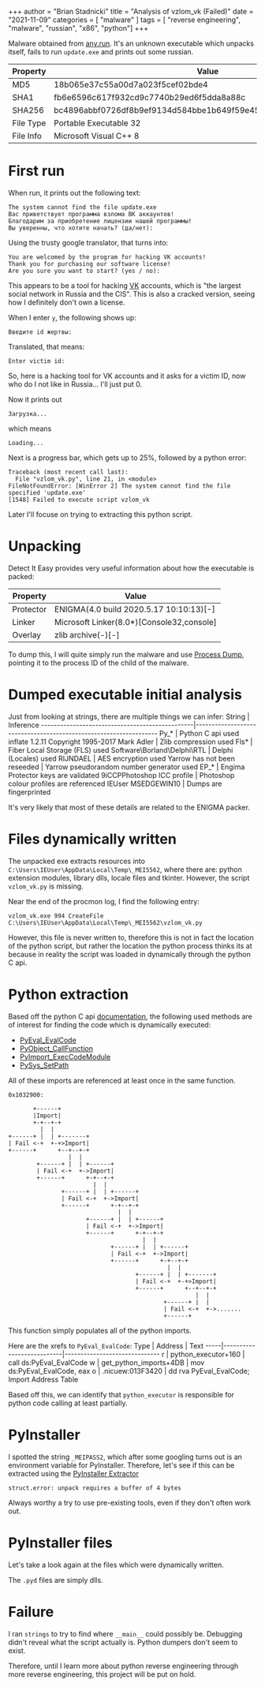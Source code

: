 +++
author = "Brian Stadnicki"
title = "Analysis of vzlom_vk (Failed)"
date = "2021-11-09"
categories = [ "malware" ]
tags = [ "reverse engineering", "malware", "russian", "x86", "python"]
+++

Malware obtained from [any.run](https://app.any.run/tasks/75439b32-753f-4d1c-b4d3-ee36a4605de1/). It's an unknown executable which unpacks itself, fails to run `update.exe` and prints out some russian.

Property              | Value
----------------------|---------------------------------------------------
MD5                   | 18b065e37c55a00d7a023f5cef02bde4
SHA1                  | fb6e6596c617f932cd9c7740b29ed6f5dda8a88c
SHA256                | bc4896abbf0726df8b9ef9134d584bbe1b649f59e453bbc327f8cd5b5b5a0651
File Type             | Portable Executable 32
File Info             | Microsoft Visual C++ 8

# First run
When run, it prints out the following text:

```
The system cannot find the file update.exe
﻿Вас приветствует программа взлома ВК аккаунтов!
Благодарим за приобретение лицензии нашей программы!
Вы уверенны, что хотите начать? (да/нет):
```

Using the trusty google translator, that turns into:

```
You are welcomed by the program for hacking VK accounts!
Thank you for purchasing our software license!
Are you sure you want to start? (yes / no):
```

This appears to be a tool for hacking [VK](https://vk.com/) accounts, which is "the largest social network in Russia and the CIS". This is also a cracked version, seeing how I definitely don't own a license.

When I enter `y`, the following shows up:

```
Введите id жертвы:
```

Translated, that means:

```
Enter victim id:
```

So, here is a hacking tool for VK accounts and it asks for a victim ID, now who do I not like in Russia... I'll just put 0.

Now it prints out

```
Загрузка...
```

which means

```
Loading...
```

Next is a progress bar, which gets up to 25%, followed by a python error:

```
Traceback (most recent call last):
  File "vzlom_vk.py", line 21, in <module>
FileNotFoundError: [WinError 2] The system cannot find the file specified 'update.exe'
[1548] Failed to execute script vzlom_vk
```

Later I'll focuse on trying to extracting this python script.

# Unpacking

Detect It Easy provides very useful information about how the executable is packed:

Property              | Value
----------------------|---------------------------------------------------
Protector             | ENIGMA(4.0 build 2020.5.17 10:10:13)[-]
Linker                | Microsoft Linker(8.0*)[Console32,console]
Overlay               | zlib archive(-)[-]

To dump this, I will quite simply run the malware and use [Process Dump](https://github.com/glmcdona/Process-Dump), pointing it to the process ID of the child of the malware.

# Dumped executable initial analysis
Just from looking at strings, there are multiple things we can infer:
String                                          | Inference
------------------------------------------------|------------------------------------------------------------------
Py_*                                            | Python C api used
inflate 1.2.11 Copyright 1995-2017 Mark Adler   | Zlib compression used
Fls*                                            | Fiber Local Storage (FLS) used
Software\\Borland\\Delphi\\RTL                  | Delphi (Locales) used
RIJNDAEL                                        | AES encryption used
Yarrow has not been reseeded                    | Yarrow pseudorandom number generator used
EP_*                                            | Engima Protector keys are validated
9iCCPPhotoshop ICC profile                      | Photoshop colour profiles are referenced
IEUser MSEDGEWIN10                              | Dumps are fingerprinted

It's very likely that most of these details are related to the ENIGMA packer.

# Files dynamically written
The unpacked exe extracts resources into `C:\Users\IEUser\AppData\Local\Temp\_MEI5562`, where there are: python extension modules, library dlls, locale files and tkinter. However, the script `vzlom_vk.py` is missing.

Near the end of the procmon log, I find the following entry:

`vzlom_vk.exe 994 CreateFile C:\Users\IEUser\AppData\Local\Temp\_MEI5562\vzlom_vk.py`

However, this file is never written to, therefore this is not in fact the location of the python script, but rather the location the python process thinks its at because in reality the script was loaded in dynamically through the python C api.

# Python extraction
Based off the python C api [documentation](https://docs.python.org/3/c-api), the following used methods are of interest for finding the code which is dynamically executed:
 - [PyEval_EvalCode](https://docs.python.org/3/c-api/veryhigh.html#c.PyEval_EvalCode)
 - [PyObject_CallFunction](https://docs.python.org/3/c-api/call.html#c.PyObject_Call)
 - [PyImport_ExecCodeModule](https://docs.python.org/3/c-api/import.html?highlight=pyimport_execcodemodule#c.PyImport_ExecCodeModule)
 - [PySys_SetPath](https://docs.python.org/3/c-api/sys.html?highlight=pysys_setpath#c.PySys_SetPath)

All of these imports are referenced at least once in the same function.

```
0x1032900:

       +------+
       |Import|
       +-+--+-+
         |  |
+------+ |  | +-------+
| Fail <-+  +-+>Import|
+------+      +--+--+-+
                 |  |
        +------+ |  | +------+
        | Fail <-+  +->Import|
        +------+      +-+--+-+
                        |  |
               +------+ |  | +------+
               | Fail <-+  +->Import|
               +------+      +-+--+-+
                               |  |
                      +------+ |  | +------+
                      | Fail <-+  +->Import|
                      +------+      +-+--+-+
                                      |  |
                             +------+ |  | +------+
                             | Fail <-+  +->Import|
                             +------+      +-+--+-+
                                             |  |
                                    +------+ |  | +-------+
                                    | Fail <-+  +-+>Import|
                                    +------+      +--+--+-+
                                                     |  |
                                            +------+ |  |
                                            | Fail <-+  +->.......
                                            +------+
```

This function simply populates all of the python imports.

Here are the xrefs to `PyEval_EvalCode`:
Type | Address                   | Text
-----|---------------------------|------------------------------
r    | python_executor+160       | call ds:PyEval_EvalCode
w    | get_python_imports+4DB    | mov ds:PyEval_EvalCode, eax
o    | .nicuew:013F3420          | dd rva PyEval_EvalCode; Import Address Table

Based off this, we can identify that `python_executor` is responsible for python code calling at least partially.

# PyInstaller
I spotted the string `_MEIPASS2`, which after some googling turns out is an environment variable for PyInstaller. Therefore, let's see if this can be extracted using the [PyInstaller Extractor](https://github.com/extremecoders-re/pyinstxtractor)

```
struct.error: unpack requires a buffer of 4 bytes
```

Always worthy a try to use pre-existing tools, even if they don't often work out.

# PyInstaller files
Let's take a look again at the files which were dynamically written.

The `.pyd` files are simply dlls.

# Failure
I ran `strings` to try to find where `__main__` could possibly be. Debugging didn't reveal what the script actually is. Python dumpers don't seem to exist.

Therefore, until I learn more about python reverse engineering through more reverse engineering, this project will be put on hold.
